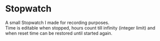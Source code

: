 # Stopwatch
A small Stopwatch I made for recording purposes. <br>
Time is editable when stopped, hours count till infinity (integer limit) and when reset time can be restored until started again.